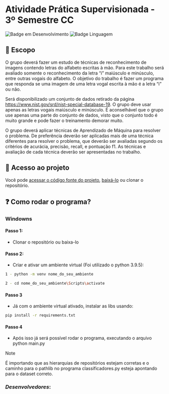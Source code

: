 # Atividade Prática Supervisionada - 3º Semestre CC

![Badge em Desenvolvimento](http://img.shields.io/static/v1?label=STATUS&message=EM%20DESENVOLVIMENTO&color=GREEN&style=for-the-badge)
![Badge Linguagem](https://img.shields.io/badge/Python-FFD43B?style=for-the-badge&logo=python&logoColor=blue)

## 🐍 Escopo

O grupo deverá fazer um estudo de técnicas de reconhecimento de imagens
contendo letras do alfabeto escritas à mão. Para este trabalho será avaliado
somente o reconhecimento da letra “i” maiúsculo e minúsculo, entre outras vogais do
alfabeto. O objetivo do trabalho é fazer um programa que responda se uma imagem
de uma letra vogal escrita à mão é a letra “i” ou não.

Será disponibilizado um conjunto de dados retirado da página
https://www.nist.gov/srd/nist-special-database-19. O grupo deve usar apenas as
letras vogais maiúsculo e minúsculo. É aconselhável que o grupo use apenas uma
parte do conjunto de dados, visto que o conjunto todo é muito grande e pode fazer o
treinamento demorar muito.

O grupo deverá aplicar técnicas de Aprendizado de Máquina para resolver o
problema. De preferência deverão ser aplicadas mais de uma técnica diferentes para
resolver o problema, que deverão ser avaliadas segundo os critérios de acurácia,
precisão, recall, e pontuação f1.
As técnicas e avaliação de cada técnica deverão ser apresentadas no trabalho.

## 📁 Acesso ao projeto

Você pode [acessar o código fonte do projeto](https://github.com/gfreitasrosa/APS-PI-6SEM/tree/main), [baixá-lo](https://github.com/gfreitasrosa/APS-PI-6SEM/archive/refs/heads/main.zip) ou clonar o repositório.

## ❓ Como rodar o programa?

### Windowns

#### Passo 1:
  -  Clonar o repositório ou baixa-lo
#### Passo 2:
  -  Criar e ativar um ambiente virtual (Foi utilizado o python 3.9.5):
 
  ```bash
  1 - python -m venv nome_do_seu_ambiente
  
  2 - cd nome_do_seu_ambiente\Scripts\activate
  ```
#### Passo 3
  - Já com o ambiente virtual ativado, instalar as libs usando:

  ```bash
  pip install -r requirements.txt
  ```
#### Passo 4
  - Após isso já será possível rodar o programa, executando o arquivo python main.py

>[!NOTE]
   >
   >É importando que as hierarquias de repositórios estejam corretas e o caminho para o pathlib no programa classificadores.py esteja apontando para o dataset correto.

### *Desenvolvedores*:
